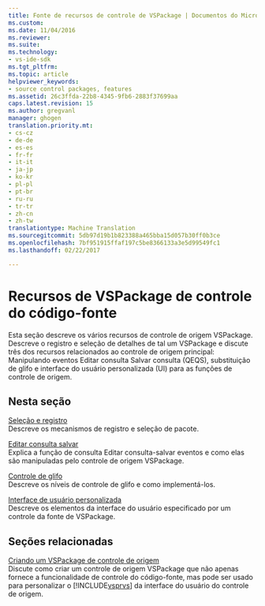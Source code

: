 ```yaml
---
title: Fonte de recursos de controle de VSPackage | Documentos do Microsoft
ms.custom: 
ms.date: 11/04/2016
ms.reviewer: 
ms.suite: 
ms.technology:
- vs-ide-sdk
ms.tgt_pltfrm: 
ms.topic: article
helpviewer_keywords:
- source control packages, features
ms.assetid: 26c3ffda-22b8-4345-9fb6-2883f37699aa
caps.latest.revision: 15
ms.author: gregvanl
manager: ghogen
translation.priority.mt:
- cs-cz
- de-de
- es-es
- fr-fr
- it-it
- ja-jp
- ko-kr
- pl-pl
- pt-br
- ru-ru
- tr-tr
- zh-cn
- zh-tw
translationtype: Machine Translation
ms.sourcegitcommit: 5db97d19b1b823388a465bba15d057b30ff0b3ce
ms.openlocfilehash: 7bf951915ffaf197c5be8366133a3e5d99549fc1
ms.lasthandoff: 02/22/2017

---
```

# <a name="source-control-vspackage-features"></a>Recursos de VSPackage de controle do código-fonte
Esta seção descreve os vários recursos de controle de origem VSPackage. Descreve o registro e seleção de detalhes de tal um VSPackage e discute três dos recursos relacionados ao controle de origem principal: Manipulando eventos Editar consulta Salvar consulta (QEQS), substituição de glifo e interface do usuário personalizada (UI) para as funções de controle de origem.  
  
## <a name="in-this-section"></a>Nesta seção  
 [Seleção e registro](../../extensibility/internals/registration-and-selection-source-control-vspackage.md)  
 Descreve os mecanismos de registro e seleção de pacote.  
  
 [Editar consulta salvar](../../extensibility/internals/query-edit-query-save-source-control-vspackage.md)  
 Explica a função de consulta Editar consulta-salvar eventos e como elas são manipuladas pelo controle de origem VSPackage.  
  
 [Controle de glifo](../../extensibility/internals/glyph-control-source-control-vspackage.md)  
 Descreve os níveis de controle de glifo e como implementá-los.  
  
 [Interface de usuário personalizada](../../extensibility/internals/custom-user-interface-source-control-vspackage.md)  
 Descreve os elementos da interface do usuário especificado por um controle da fonte de VSPackage.  
  
## <a name="related-sections"></a>Seções relacionadas  
 [Criando um VSPackage de controle de origem](../../extensibility/internals/creating-a-source-control-vspackage.md)  
 Discute como criar um controle de origem VSPackage que não apenas fornece a funcionalidade de controle do código-fonte, mas pode ser usado para personalizar o [!INCLUDE[vsprvs](../../code-quality/includes/vsprvs_md.md)] da interface do usuário do controle de origem.
